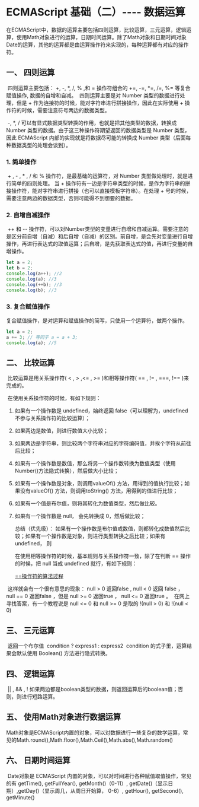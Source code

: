 # ECMAScript 基础（二）---- 数据运算

​	在ECMAScript中，数据的运算主要包括四则运算，比较运算，三元运算，逻辑运算，使用Math对象进行的运算，日期时间运算。除了Math对象和日期时间对象Date的运算，其他的运算都是由运算操作符来实现的，每种运算都有对应的操作符。
## 一、 四则运算
​	四则运算主要包括： +, -, *, /, % ,和 = 操作符组合的 +=, -=, *=, /=, %= 等复合赋值操作, 数据的自增和自减。
​	四则运算主要是对 Number 类型的数据进行处理，但是 + 作为连接符的时候，能对字符串进行拼接操作，因此在实际使用 + 操作符的时候，需要注意符号两边的数据类型。

​	-, *, / 可以有显式数据类型转换的作用，也就是把其他类型的数据，转换成 Number 类型的数据。由于这三种操作符期望返回的数据类型是 Number 类型，因此 ECMAScript 内部的实现就是将数据尽可能的转换成 Number 类型（后面每种数据类型的处理会谈到）。

### 1. 简单操作

​	+ , - , * , / 和 % 操作符，是最基础的运算符，对 Number 类型做处理时，就是进行简单的四则处理。 当 + 操作符有一边是字符串类型的时候，是作为字符串的拼接操作符，能对字符串进行拼接（也可以直接模板字符串）。在处理 + 号的时候，需要注意两边的数据类型，否则可能得不到想要的数据。

### 2. 自增自减操作

​	++ 和 -- 操作符，可以对Number类型的变量进行自增和自减运算。需要注意的是区分前自增（自减）和后自增（自减）的区别。前自增，是会先对变量进行自增操作，再进行表达式的取值运算；后自增，是先获取表达式的值，再进行变量的自增操作。
```javascript
let a = 2;
let b = 2;
console.log(a++); //2
console.log(a); //3
console.log(++b); //3
console.log(b); //3
```

### 3. 复合赋值操作

​	复合赋值操作，是对运算和赋值操作的简写，只使用一个运算符，做两个操作。

```javascript
let a = 2;
a += 3; // 等同于 a = a + 3;
console.log(a); //5
```

## 二、 比较运算

​	比较运算是用关系操作符( < , > ,<= , >= )和相等操作符( == , != , ===, !== )来完成的。

​	在使用关系操作符的时候，有如下规则：

1. 如果有一个操作数是 undefined，始终返回 false（可以理解为，undefined 不参与关系操作符的比较运算）；

2. 如果两边是数值，则进行数值大小比较；

3. 如果两边是字符串，则比较两个字符串对应的字符编码值，并挨个字符从前往后比较；

4. 如果有一个操作数是数值，那么将另一个操作数转换为数值类型（使用Number()方法隐式转换），然后做大小比较；

5. 如果有一个操作数是对象，则调用valueOf() 方法，用得到的值执行比较；如果没有valueOf() 方法，则调用toString() 方法，用得到的值进行比较；

6. 如果有一个值是布尔值，则将其转化为数值类型，然后做比较。

7. 如果有一个操作数是 null， 会先转换成 0，然后做比较；

      总结（优先级）： 如果有一个操作数是布尔值或数值，则都转化成数值然后比较；如果有一个操作数是对象，则进行类型转换之后比较；如果有undefined， 则

   在使用相等操作符的时候，基本规则与关系操作符一致，除了在判断 == 操作的时候，把 null 当成 undefined 就行，有如下规则：

   [==操作符的算法过程](http://es6.ruanyifeng.com/?search=%E9%80%97%E5%8F%B7&x=4&y=9#docs/spec#%E7%9B%B8%E7%AD%89%E8%BF%90%E7%AE%97%E7%AC%A6)

​	这样就会有一个很有意思的现象： null > 0 返回false , null < 0 返回 false ， null == 0 返回false ，但是 null >= 0 返回true ， null  <= 0 返回true 。
​	在网上寻找答案，有一个教程说是 null <= 0 和 null >= 0 是取的 !(null > 0) 和 !(null < 0)

## 三、 三元运算

​	返回一个布尔值
​	condition ? express1 : express2
​	condition 的式子里，运算结果会默认使用 Boolean() 方法进行隐式转换。

## 四、 逻辑运算

​	|| , && , !
​	如果两边都是boolean类型的数据，则返回运算后的boolean值；否则，则进行短路运算。

## 五、 使用Math对象进行数据运算

​	Math对象是ECMAScript内置的对象，可以对数据进行一些复杂的数学运算，常见的Math.round(),Math.floor(),Math.Ceil(),Math.abs(),Math.random()

## 六、 日期时间运算

​	Date对象是 ECMAScript 内置的对象，可以对时间进行各种赋值取值操作，常见的有 getTime(), getFullYear(), getMonth()（0-11）, getDate()（显示日期）,getDay()（显示周几，从周日开始算， 0-6）,  getHour(), getSecond(), getMinute()